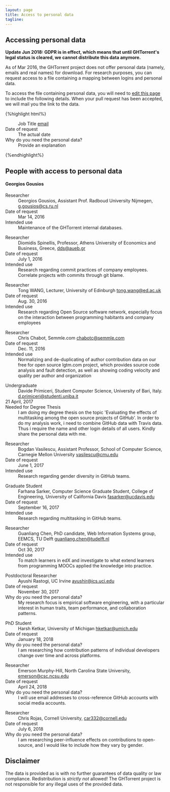 ```yaml
---
layout: page
title: Access to personal data
tagline:
---
```


## Accessing personal data

**Update Jun 2018: GDPR is in effect, which means that until GHTorrent's legal status
is cleared, we cannot distribute this data anymore.**

As of Mar 2016, the GHTorrent project does not offer personal data
(namely, emails and real names) for download. For research purposes,
you can request access to a file containing a mapping between
logins and personal data.

To access the file containing personal data, you will need to [edit this page](https://github.com/ghtorrent/ghtorrent.org/blob/master/pers-data.md) to include the following details.
When your pull request has been accepted, we will mail you the link
to the data.

{%highlight html%}
<dl>
  <dt></dt>
  <dd> Job Title
  <a href="email">email</a></dd>

  <dt>Date of request</dt>
  <dd>The actual date</dd>

  <dt>Why do you need the personal data?</dt>
  <dd> Provide an explanation </dd>

</dl>
{%endhighlight%}

## People with access to personal data

#### Georgios Gousios
<dl>
  <dt>Researcher</dt>
  <dd>Georgios Gousios, Assistant Prof. Radboud University Nijmegen,
  <a href="g.gousios@cs.ru.nl">g.gousios@cs.ru.nl</a> </dd>

  <dt>Date of request</dt>
  <dd>Mar 14, 2016</dd>

  <dt>Intended use</dt>
  <dd>Maintenance of the GHTorrent internal databases.</dd>

</dl>

<dl>
  <dt>Researcher</dt>
  <dd>Diomidis Spinellis, Professor, Athens University of Economics and Business, Greece,
  <a href="dds@aueb.gr">dds@aueb.gr</a> </dd>

  <dt>Date of request</dt>
  <dd>July 1, 2016</dd>

  <dt>Intended use</dt>
  <dd>Research regarding commit practices of company employees.  Correlate projects with commits through git blame.</dd>

</dl>

<dl>
  <dt>Researcher</dt>
  <dd>Tong WANG, Lecturer, University of Edinburgh
  <a href="tong.wang@ed.ac.uk">tong.wang@ed.ac.uk</a> </dd>

  <dt>Date of request</dt>
  <dd>Aug. 30, 2016</dd>

  <dt>Intended use</dt>
  <dd>Research regarding Open Source software network, especially focus on the interaction between programming habitants and company employees</dd>

</dl>

<dl>
  <dt>Researcher</dt>
  <dd>Chris Chabot, Semmle.com
  <a href="chabotc@semmle.com">chabotc@semmle.com</a> </dd>

  <dt>Date of request</dt>
  <dd>Dec. 11, 2016</dd>

  <dt>Intended use</dt>
  <dd>Normalizing and de-duplicating of author contribution data on our free for open source lgtm.com project, which provides source code analysis and fault detection, as well as showing coding velocity and quality per author and organization</dd>

</dl>

<dl>
  <dt>Undergraduate</dt>
  <dd>Davide Primiceri, Student Computer Science, University of Bari, Italy.
  <a href="mailto:d.primiceri@studenti.uniba.it">d.primiceri@studenti.uniba.it</a></dd>

  <dt>21 April, 2017</dt>
  <dd></dd>

  <dt>Needed for Degree Thesis</dt>
  <dd>I am doing my degree thesis on the topic 'Evaluating the effects of multitasking among the open source projects of GitHub'. In order to do my analysis work, i need to combine GitHub data with Travis data. Thus i require the name and other login details of all users. Kindly share the personal data with me.
  </dd>

</dl>

<dl>
  <dt>Researcher</dt>
  <dd>Bogdan Vasilescu, Assistant Professor, School of Computer Science, Carnegie Mellon University
  <a href="vasilescu@cmu.edu">vasilescu@cmu.edu</a> </dd>

  <dt>Date of request</dt>
  <dd>June 1, 2017</dd>

  <dt>Intended use</dt>
  <dd>Research regarding gender diversity in GitHub teams.</dd>

</dl>

<dl>
  <dt>Graduate Student</dt>
  <dd>Farhana Sarker, Computer Science Graduate Student, College of Engineering, University of California Davis
  <a href="fasarker@ucdavis.edu">fasarker@ucdavis.edu</a> </dd>

  <dt>Date of request</dt>
  <dd>September 16, 2017</dd>

  <dt>Intended use</dt>
  <dd>Research regarding multitasking in GitHub teams.</dd>

</dl>

<dl>
  <dt>Researcher</dt>
  <dd>Guanliang Chen, PhD candidate, Web Information Systems group, EEMCS, TU Delft <a href="guanliang.chen@tudelft.nl">guanliang.chen@tudelft.nl</a> </dd>

  <dt>Date of request</dt>
  <dd>Oct 30, 2017</dd>

  <dt>Intended use</dt>
  <dd>To match learners in edX and investigate to what extend learners from programming MOOCs applied the knowledge into practice.</dd>
</dl>

<dl>
  <dt>Postdoctoral Researcher</dt>
  <dd>Ayushi Rastogi, UC Irvine
  <a href="ayushir@ics.uci.edu">ayushir@ics.uci.edu</a></dd>

  <dt>Date of request</dt>
  <dd>November 30, 2017</dd>

  <dt>Why do you need the personal data?</dt>
  <dd> My research focus is empirical software engineering, with a particular interest in human traits, team performance, and collaboration patterns. </dd>

</dl>

<dl>
  <dt>PhD Student</dt>
  <dd>Harsh Ketkar, University of Michigan
  <a href="hketkar@umich.edu">hketkar@umich.edu</a></dd>

  <dt>Date of request</dt>
  <dd>January 18, 2018</dd>

  <dt>Why do you need the personal data?</dt>
  <dd> I am researching how contribution patterns of individual developers change over time and across platforms.</dd>

</dl>

<dl>
  <dt>Researcher</dt>
  <dd>Emerson Murphy-Hill, North Carolina State University, 
  <a href="emerson@csc.ncsu.edu">emerson@csc.ncsu.edu</a></dd>

  <dt>Date of request</dt>
  <dd>April 24, 2018</dd>

  <dt>Why do you need the personal data?</dt>
  <dd>I will use email addresses to cross-reference GitHub accounts with social media accounts.</dd>

</dl>

<dl>
  <dt>Researcher</dt>
  <dd>Chris Rojas, Cornell University, 
  <a href="car332@cornell.edu">car332@cornell.edu</a></dd>

  <dt>Date of request</dt>
  <dd>July 6, 2018</dd>

  <dt>Why do you need the personal data?</dt>
  <dd>I am researching peer-influence effects on contributions to open-source, and I would like to include how they vary by gender.</dd>

</dl>

## Disclaimer

The data is provided as is with no further guarantees of data quality or law
compliance. Redistribution is *strictly not* allowed! The GHTorrent project is
not responsible for any illegal uses of the provided data.
